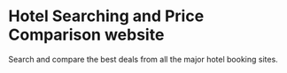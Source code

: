 # Hotel Searching and Price Comparison website
 Search and compare the best deals from all the major hotel booking sites.
